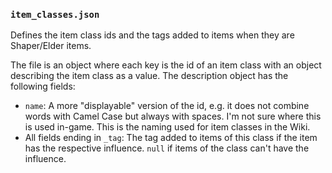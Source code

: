 ### `item_classes.json`

Defines the item class ids and the tags added to items when they are Shaper/Elder items.

The file is an object where each key is the id of an item class with an object describing
the item class as a value. The description object has the following fields:

- `name`: A more "displayable" version of the id, e.g. it does not combine words with Camel
  Case but always with spaces. I'm not sure where this is used in-game. This is the naming
  used for item classes in the Wiki.
- All fields ending in `_tag`: The tag added to items of this class if the item has the respective influence.
  `null` if items of the class can't have the influence.
